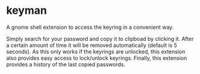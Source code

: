 keyman
======

A gnome shell extension to access the keyring in a convenient way.

Simply search for your password and copy it to clipboad by clicking it. After a
certain amount of time it will be removed automatically (default is 5 seconds).
As this only works if the keyrings are unlocked, this extension also provides
easy access to lock/unlock keyrings. Finally, this extension provides a history
of the last copied passwords.

